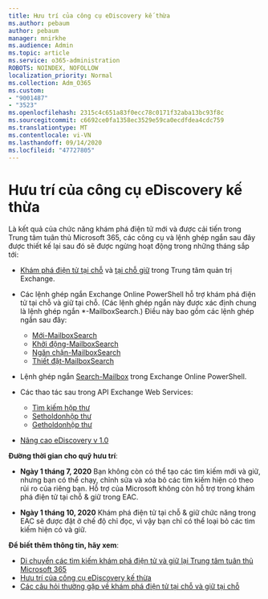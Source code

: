 ```yaml
---
title: Hưu trí của công cụ eDiscovery kế thừa
ms.author: pebaum
author: pebaum
manager: mnirkhe
ms.audience: Admin
ms.topic: article
ms.service: o365-administration
ROBOTS: NOINDEX, NOFOLLOW
localization_priority: Normal
ms.collection: Adm_O365
ms.custom:
- "9001487"
- "3523"
ms.openlocfilehash: 2315c4c651a83f0ecc78c0171f32aba13bc93f8c
ms.sourcegitcommit: c6692ce0fa1358ec3529e59ca0ecdfdea4cdc759
ms.translationtype: MT
ms.contentlocale: vi-VN
ms.lasthandoff: 09/14/2020
ms.locfileid: "47727805"
---
```

# <a name="retirement-of-legacy-ediscovery-tools"></a>Hưu trí của công cụ eDiscovery kế thừa

Là kết quả của chức năng khám phá điện tử mới và được cải tiến trong Trung tâm tuân thủ Microsoft 365, các công cụ và lệnh ghép ngắn sau đây được thiết kế lại sau đó sẽ được ngừng hoạt động trong những tháng sắp tới:

- [Khám phá điện tử tại chỗ](https://docs.microsoft.com/exchange/security-and-compliance/in-place-ediscovery/in-place-ediscovery) và [tại chỗ giữ](https://docs.microsoft.com/exchange/security-and-compliance/create-or-remove-in-place-holds) trong Trung tâm quản trị Exchange.

- Các lệnh ghép ngắn Exchange Online PowerShell hỗ trợ khám phá điện tử tại chỗ và giữ tại chỗ. (Các lệnh ghép ngắn này được xác định chung là lệnh ghép ngắn *-MailboxSearch.) Điều này bao gồm các lệnh ghép ngắn sau đây:

    - [Mới-MailboxSearch](https://docs.microsoft.com/powershell/module/exchange/policy-and-compliance-content-search/new-mailboxsearch)
    - [Khởi động-MailboxSearch](https://docs.microsoft.com/powershell/module/exchange/policy-and-compliance-content-search/start-mailboxsearch)
    - [Ngăn chặn-MailboxSearch](https://docs.microsoft.com/powershell/module/exchange/policy-and-compliance-content-search/stop-mailboxsearch)
    - [Thiết đặt-MailboxSearch](https://docs.microsoft.com/powershell/module/exchange/policy-and-compliance-content-search/set-mailboxsearch)

- Lệnh ghép ngắn [Search-Mailbox](https://docs.microsoft.com/powershell/module/exchange/mailboxes/search-mailbox?view=exchange-ps) trong Exchange Online PowerShell.
- Các thao tác sau trong API Exchange Web Services:
    - [Tìm kiếm hộp thư](https://docs.microsoft.com/exchange/client-developer/web-service-reference/getsearchablemailboxes-operation)
    - [Setholdonhộp thư](https://docs.microsoft.com/exchange/client-developer/web-service-reference/setholdonmailboxes-operation)
    - [Getholdonhộp thư](https://docs.microsoft.com/exchange/client-developer/web-service-reference/getholdonmailboxes-operation)

- [Nâng cao eDiscovery v 1.0](https://docs.microsoft.com/microsoft-365/compliance/office-365-advanced-ediscovery)

**Đường thời gian cho quỹ hưu trí**:
- **Ngày 1 tháng 7, 2020** Bạn không còn có thể tạo các tìm kiếm mới và giữ, nhưng bạn có thể chạy, chỉnh sửa và xóa bỏ các tìm kiếm hiện có theo rủi ro của riêng bạn. Hỗ trợ của Microsoft không còn hỗ trợ trong khám phá điện tử tại chỗ & giữ trong EAC.
    
- **Ngày 1 tháng 10, 2020** Khám phá điện tử tại chỗ & giữ chức năng trong EAC sẽ được đặt ở chế độ chỉ đọc, vì vậy bạn chỉ có thể loại bỏ các tìm kiếm hiện có và giữ.

**Để biết thêm thông tin, hãy xem**:

 - [Di chuyển các tìm kiếm khám phá điện tử và giữ lại Trung tâm tuân thủ Microsoft 365](https://docs.microsoft.com/microsoft-365/compliance/migrate-legacy-ediscovery-searches-and-holds)
 - [Hưu trí của công cụ eDiscovery kế thừa](https://docs.microsoft.com/microsoft-365/compliance/legacy-ediscovery-retirement)
 - [Các câu hỏi thường gặp về khám phá điện tử tại chỗ và giữ tại chỗ](https://docs.microsoft.com/microsoft-365/compliance/legacy-ediscovery-retirement#faqs-about-in-place-ediscovery-and-in-place-holds)



